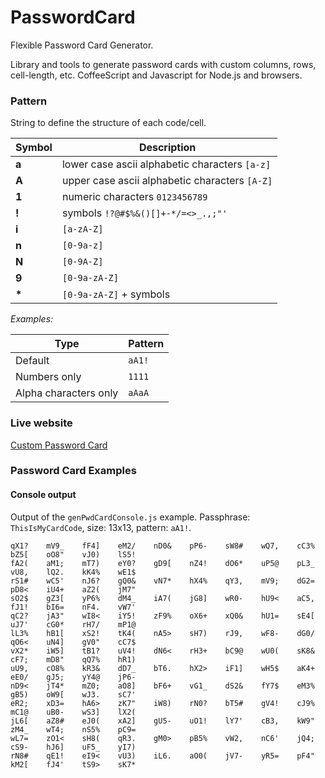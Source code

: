 PasswordCard
============

Flexible Password Card Generator.

Library and tools to generate password cards with custom columns, rows, cell-length, etc. CoffeeScript and Javascript for Node.js and browsers.

### Pattern
String to define the structure of each code/cell.

| Symbol | Description                                    |
| ------ | ---------------------------------------------- |
| __a__  | lower case ascii alphabetic characters `[a-z]` |
| __A__  | upper case ascii alphabetic characters `[A-Z]` |
| __1__  | numeric characters `0123456789`                |
| __!__  | symbols `!?@#$%&()[]+-*/=<>_.,;"'`             |
| __i__  | `[a-zA-Z]`                                     |
| __n__  | `[0-9a-z]`                                     |
| __N__  | `[0-9A-Z]`                                     |
| __9__  | `[0-9a-zA-Z]`                                  |
| __*__  | `[0-9a-zA-Z]` + symbols                        |

_Examples:_

| Type                  | Pattern |
| --------------------- | ------- |
| Default               | `aA1!`  |
| Numbers only          | `1111`  |
| Alpha characters only | `aAaA`  |

### Live website

[Custom Password Card](http://ignlg.github.io/passwordcard/)

### Password Card Examples

#### Console output

Output of the `genPwdCardConsole.js` example. Passphrase: `ThisIsMyCardCode`, size: 13x13, pattern: `aA1!`.

	qX1?	mV9_	fF4]	eM2/	nD0&	pP6-	sW8#	wQ7,	cC3%	bZ5[	oO8"	vJ0)	lS5!
	fA2(	aM1;	mT7)	eY0?	gD9[	nZ4!	dO6*	uP5@	pL3_	vU8,	lQ2.	kK4%	wE1$
	rS1#	wC5'	nJ6?	gQ0&	vN7*	hX4%	qY3,	mV9;	dG2=	pD8<	iU4+	aZ2(	jM7"
	sO2$	gZ3[	yP6%	dM4_	iA7(	jG8]	wR0-	hU9<	aC5,	fJ1!	bI6=	nF4.	vW7'
	qC2?	jA3"	wI8<	iY5!	zF9%	oX6+	xQ0&	hU1=	sE4[	uJ7'	cG0*	rH7/	mP1@
	lL3%	hB1[	xS2!	tK4(	nA5>	sH7)	rJ9,	wF8-	dG0/	qO6<	uN4]	gV0"	cC7$
	vX2*	iW5]	tB1?	uV4!	dN6<	rH3+	bC9@	wU0(	sK8&	cF7;	mD8"	qQ7%	hR1)
	uU9,	cO8%	kR3&	dD7_	bT6.	hX2>	iF1]	wH5$	aK4+	eE0/	gJ5;	yY4@	jP6-
	nD9<	jT4*	mZ0;	aO8]	bF6+	vG1_	dS2&	fY7$	eM3%	gB5)	oW9[	wJ3.	sC7'
	eR2;	xD3=	hA6>	zK7"	iW8)	rN0?	bT5#	gV4!	cJ9%	mC1@	uB0-	wS3]	lX2(
	jL6[	aZ8#	eJ0(	xA2]	gU5-	uO1!	lY7'	cB3,	kW9"	zM4_	wT4;	nS5%	pC9=
	wL7=	zO1<	sH8(	qR3.	gM0>	pB5%	vW2,	nC6'	jQ4;	cS9-	hJ6]	uF5_	yI7)
	rN8#	qE1!	eI9<	vU3)	iL6.	aO0(	jV7-	yR5=	pF4"	kM2[	fJ4'	tS9>	sK7*
